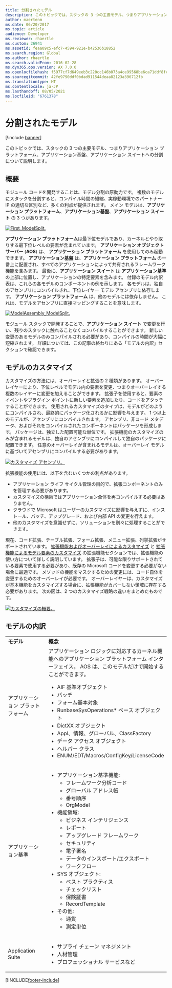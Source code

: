 ```yaml
---
title: 分割されたモデル
description: このトピックでは、スタックの 3 つの主要モデル、つまりアプリケーション プラットフォーム、アプリケーション基盤、アプリケーション スイートへの分割について説明します。
author: maertenm
ms.date: 06/20/2017
ms.topic: article
audience: Developer
ms.reviewer: rhaertle
ms.custom: 26941
ms.assetid: feaa09c5-efc7-4594-921e-b42536b18852
ms.search.region: Global
ms.author: rhaertle
ms.search.validFrom: 2016-02-28
ms.dyn365.ops.version: AX 7.0.0
ms.openlocfilehash: f5977cf7d649eeb3c220cc146b073a4ce99568be6ca71ddf8fc6dc7862e3e1e6
ms.sourcegitcommit: 42fe9790ddf0bdad911544deaa82123a396712fb
ms.translationtype: HT
ms.contentlocale: ja-JP
ms.lasthandoff: 08/05/2021
ms.locfileid: "6761378"
---
```

# <a name="model-split"></a>分割されたモデル

[!include [banner](../includes/banner.md)]

このトピックでは、スタックの 3 つの主要モデル、つまりアプリケーション プラットフォーム、アプリケーション基盤、アプリケーション スイートへの分割について説明します。

## <a name="overview"></a>概要

モジュール コードを開発することは、モデル分割の原動力です。 複数のモデルにスタックを分割すると、コンパイル時間の短縮、実稼動環境でのパートナー IP の適切な区別など、多くの利点が提供されます。 メイン モデルは、**アプリケーション プラットフォーム**、**アプリケーション基盤**、**アプリケーション スイート** の 3 つがあります。 

[![First\_ModelSplit.](./media/first_modelsplit.png)](./media/first_modelsplit.png) 

<strong>アプリケーション プラットフォーム</strong>は最下位モデルであり、カーネルとやり取りする最下位レベルの要素が含まれています。 **アプリケーション オブジェクト サーバー** (**AOS**) は、 **アプリケーション プラットフォーム** を使用してのみ起動できます。 **アプリケーション基盤** は、**アプリケーション プラットフォーム** の一番上に配置され、すべてのアプリケーションによって共有されるフレームワーク機能を含みます。 最後に、**アプリケーション スイート** は **アプリケーション基準** の上部に位置し、アプリケーションの特定要素を含みます。 付録のモデル内訳表は、これらの各モデルのコンポーネントの例を示します。 各モデルは、独自のアセンブリにコンパイルされ、下位レイヤー モデル アセンブリに依存します。 **アプリケーション プラットフォーム** は、他のモデルには依存しません。 これは、モデルをアセンブリに直接マッピングすることを意味します。 

[![ModelAssembly\_ModelSplit.](./media/modelassembly_modelsplit1.jpg)](./media/modelassembly_modelsplit1.jpg) 

モジュール スタックで開発することで、**アプリケーション スイート** で変更を行い、残りのスタックに触れることなくコンパイルすることができます。 新しい変更のあるモデルのみコンパイルされる必要があり、コンパイルの時間が大幅に短縮されます。 詳細については、この記事の終わりにある「モデルの内訳」セクションで確認できます。

## <a name="customizing-models"></a>モデルのカスタマイズ
カスタマイズの方法には、オーバーレイと拡張の 2 種類があります。 オーバーレイヤーにより、下位レベルでモデル内の要素を変更、つまりオーバーレイする複数のレイヤーに変更を加えることができます。 拡張子を使用すると、要素のイベントやプラグイン ポイントに新しい要素を追加したり、コードをアタッチすることができます。 使用されるカスタマイズのタイプは、モデルがどのようにコンパイルされ、最終的にパッケージ化されるかに影響を与えます。 1 つ以上のモデルが、アセンブリにコンパイルされます。 アセンブリ、非コード メタデータ、およびそれをコンパイルされたコンポーネントはパッケージを形成します。 パッケージは、独立した配置可能な単位です。 拡張機能のカスタマイズのみが含まれるモデルは、独自のアセンブリにコンパイルして独自のパッケージに配置できます。 任意のオーバーレイが含まれるモデルは、オーバーレイ モデルに基づいてアセンブリにコンパイルする必要があります。 

[![カスタマイズ アセンブリ。](./media/customization-assemblies.png)](./media/customization-assemblies.png)   

拡張機能の使用には、以下を含むいくつかの利点があります。

-   アプリケーション ライフ サイクル管理の目的で、拡張コンポーネントのみを管理する必要があります。
-   カスタマイズの構築ではアプリケーション全体を再コンパイルする必要はありません。
-   クラウドで Microsoft はユーザーのカスタマイズに影響を与えずに、インストール、パッチ、アップグレード、および内部 API の変更を行えます。
-   他のカスタマイズを意識せずに、ソリューションを別々に処理することができます。

現在、コード拡張、テーブル拡張、フォーム拡張、メニュー拡張、列挙拡張がサポートされています。 [拡張機能およびオーバーレイによるカスタマイズ](../extensibility/customization-overlayering-extensions.md) と [拡張機能によるモデル要素のカスタマイズ](../extensibility/customize-model-elements-extensions.md) の拡張機能セクションでは、拡張機能の使い方について詳しく説明しています。  拡張子は、可能な限りサポートされている要素で使用する必要があり、既存の Microsoft コードを変更する必要がない場合に最適です。 メソッドの機能をマスクするための変更には、コード自体を変更するためのオーバーレイが必要です。  オーバーレイヤーは、カスタマイズが基本機能をカスタマイズする場合に、拡張機能がカバーしない領域に存在する必要があります。 次の図は、2 つのカスタマイズ戦略の違いをまとめたものです。 

[![カスタマイズの概要。](./media/customization-overview.png)](./media/customization-overview.png)

## <a name="model-breakdown"></a>モデルの内訳
<table>
<colgroup>
<col width="50%" />
<col width="50%" />
</colgroup>
<tbody>
<tr class="odd">
<td><strong>モデル</strong></td>
<td><strong>概念</strong></td>
</tr>
<tr class="even">
<td>アプリケーション プラットフォーム</td>
<td>アプリケーション ロジックに対応するカーネル機能へのアプリケーション プラットフォーム インターフェイス。 AOS は、このモデルだけで開始することができます。
<ul>
<li>AIF 基準オブジェクト</li>
<li>バッチ</li>
<li>フォーム基本対象</li>
<li>RunbaseSysOperations* ベース オブジェクト</li>
<li>DictXX オブジェクト</li>
<li>Appl、情報、グローバル、ClassFactory</li>
<li>データ アクセス オブジェクト</li>
<li>ヘルパー クラス</li>
<li>ENUM/EDT/Macros/ConfigKey/LicenseCode</li>
</ul></td>
</tr>
<tr class="odd">
<td>アプリケーション基準</td>
<td><ul>
<li>アプリケーション基準機能:
<ul>
<li>フレームワーク分析コード</li>
<li>グローバル アドレス帳</li>
<li>番号順序</li>
<li>OrgModel</li>
</ul></li>
<li>機能領域:
<ul>
<li>ビジネス インテリジェンス</li>
<li>レポート</li>
<li>アップグレード フレームワーク</li>
<li>セキュリティ</li>
<li>電子署名</li>
<li>データのインスポート/エクスポート</li>
<li>ワークフロー</li>
</ul></li>
<li>SYS オブジェクト:
<ul>
<li>ベスト プラクティス</li>
<li>チェックリスト</li>
<li>保険証書</li>
<li>RecordTemplate</li>
</ul></li>
<li>その他:
<ul>
<li>通貨</li>
<li>測定単位</li>
</ul></li>
</ul></td>
</tr>
<tr class="even">
<td>Application Suite</td>
<td><ul>
<li>サプライ チェーン マネジメント</li>
<li>人材管理</li>
<li>プロフェッショナル サービスなど</li>
</ul></td>
</tr>
</tbody>
</table>




[!INCLUDE[footer-include](../../../includes/footer-banner.md)]
